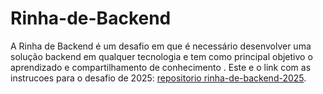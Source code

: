 # Rinha-de-Backend

<p>A Rinha de Backend é um desafio em que é necessário desenvolver uma solução backend em qualquer tecnologia e tem como principal objetivo o aprendizado e compartilhamento de conhecimento . Este e o link com as instrucoes para o desafio de 2025: <a href='https://github.com/zanfranceschi/rinha-de-backend-2025'>repositorio rinha-de-backend-2025</a>.</p>

